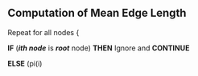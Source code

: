 
## Computation of Mean Edge Length

Repeat for all nodes {

**IF**  (***ith node*** is ***root*** node) **THEN** Ignore and **CONTINUE**

**ELSE**  (pi(i)
